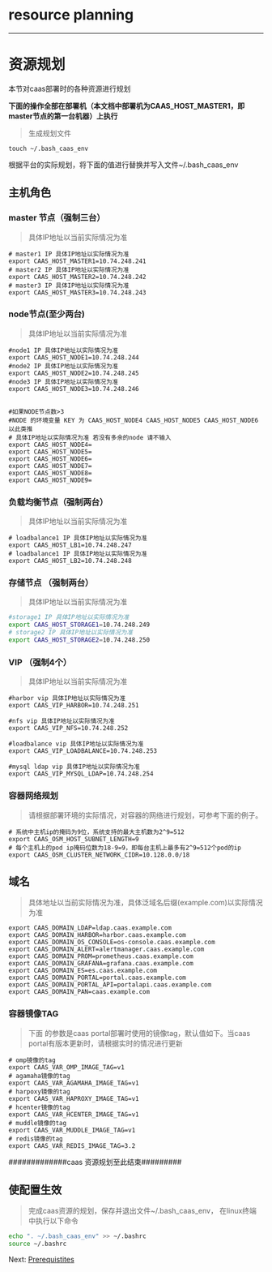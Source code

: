 # resource planning

---

# 资源规划

本节对caas部署时的各种资源进行规划

**下面的操作全部在部署机（本文档中部署机为CAAS\_HOST\_MASTER1，即master节点的第一台机器）上执行**

> 生成规划文件

```
touch ~/.bash_caas_env
```

根据平台的实际规划，将下面的值进行替换并写入文件~/.bash\_caas\_env

## 主机角色

### master 节点（**强制三台**）

> 具体IP地址以当前实际情况为准

```
# master1 IP 具体IP地址以实际情况为准
export CAAS_HOST_MASTER1=10.74.248.241
# master2 IP 具体IP地址以实际情况为准 
export CAAS_HOST_MASTER2=10.74.248.242
# master3 IP 具体IP地址以实际情况为准 
export CAAS_HOST_MASTER3=10.74.248.243
```

### node节点\(至少两台\)

> 具体IP地址以当前实际情况为准

```
#node1 IP 具体IP地址以实际情况为准
export CAAS_HOST_NODE1=10.74.248.244
#node2 IP 具体IP地址以实际情况为准
export CAAS_HOST_NODE2=10.74.248.245
#node3 IP 具体IP地址以实际情况为准
export CAAS_HOST_NODE3=10.74.248.246


#如果NODE节点数>3
#NODE 的环境变量 KEY 为 CAAS_HOST_NODE4 CAAS_HOST_NODE5 CAAS_HOST_NODE6 以此类推
# 具体IP地址以实际情况为准 若没有多余的node 请不输入
export CAAS_HOST_NODE4=
export CAAS_HOST_NODE5=
export CAAS_HOST_NODE6=
export CAAS_HOST_NODE7=
export CAAS_HOST_NODE8=
export CAAS_HOST_NODE9=
```

### 负载均衡节点（强制两台）

> 具体IP地址以当前实际情况为准

```
# loadbalance1 IP 具体IP地址以实际情况为准 
export CAAS_HOST_LB1=10.74.248.247
# loadbalance1 IP 具体IP地址以实际情况为准 
export CAAS_HOST_LB2=10.74.248.248
```

### 存储节点 （强制两台）

> 具体IP地址以当前实际情况为准

```bash
#storage1 IP 具体IP地址以实际情况为准
export CAAS_HOST_STORAGE1=10.74.248.249
# storage2 IP 具体IP地址以实际情况为准 
export CAAS_HOST_STORAGE2=10.74.248.250
```

### VIP （强制4个）

> 具体IP地址以当前实际情况为准

```
#harbor vip 具体IP地址以实际情况为准 
export CAAS_VIP_HARBOR=10.74.248.251

#nfs vip 具体IP地址以实际情况为准 
export CAAS_VIP_NFS=10.74.248.252

#loadbalance vip 具体IP地址以实际情况为准 
export CAAS_VIP_LOADBALANCE=10.74.248.253

#mysql ldap vip 具体IP地址以实际情况为准 
export CAAS_VIP_MYSQL_LDAP=10.74.248.254
```

### 容器网络规划

> 请根据部署环境的实际情况，对容器的网络进行规划，可参考下面的例子。

```
# 系统中主机ip的掩码为9位，系统支持的最大主机数为2^9=512
export CAAS_OSM_HOST_SUBNET_LENGTH=9
# 每个主机上的pod ip掩码位数为18-9=9，即每台主机上最多有2^9=512个pod的ip
export CAAS_OSM_CLUSTER_NETWORK_CIDR=10.128.0.0/18
```

## 域名

> 具体地址以当前实际情况为准，具体泛域名后缀\(example.com\)以实际情况为准

```
export CAAS_DOMAIN_LDAP=ldap.caas.example.com
export CAAS_DOMAIN_HARBOR=harbor.caas.example.com
export CAAS_DOMAIN_OS_CONSOLE=os-console.caas.example.com
export CAAS_DOMAIN_ALERT=alertmanager.caas.example.com
export CAAS_DOMAIN_PROM=prometheus.caas.example.com
export CAAS_DOMAIN_GRAFANA=grafana.caas.example.com
export CAAS_DOMAIN_ES=es.caas.example.com
export CAAS_DOMAIN_PORTAL=portal.caas.example.com
export CAAS_DOMAIN_PORTAL_API=portalapi.caas.example.com
export CAAS_DOMAIN_PAN=caas.example.com
```

### 容器镜像TAG

> 下面 的参数是caas portal部署时使用的镜像tag，默认值如下。当caas portal有版本更新时，请根据实时的情况进行更新

```
# omp镜像的tag
export CAAS_VAR_OMP_IMAGE_TAG=v1
# agamaha镜像的tag
export CAAS_VAR_AGAMAHA_IMAGE_TAG=v1
# harpoxy镜像的tag
export CAAS_VAR_HAPROXY_IMAGE_TAG=v1
# hcenter镜像的tag
export CAAS_VAR_HCENTER_IMAGE_TAG=v1
# muddle镜像的tag
export CAAS_VAR_MUDDLE_IMAGE_TAG=v1
# redis镜像的tag
export CAAS_VAR_REDIS_IMAGE_TAG=3.2
```

\#\#\#\#\#\#\#\#\#\#\#\#\#caas 资源规划至此结束\#\#\#\#\#\#\#\#\#

## 使配置生效

> 完成caas资源的规划，保存并退出文件~/.bash\_caas\_env， 在linux终端中执行以下命令

```bash
echo ". ~/.bash_caas_env" >> ~/.bashrc
source ~/.bashrc
```

Next:  [Prerequistites](https://legacy.gitbook.com/book/jiulongzaitian/caas/edit#)

